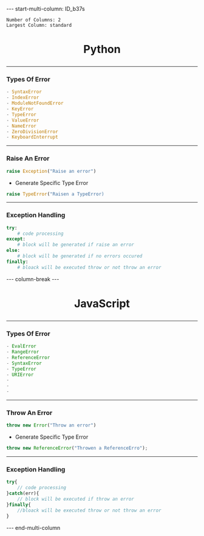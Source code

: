 

--- start-multi-column: ID_b37s
```column-settings
Number of Columns: 2
Largest Column: standard
```

# <p align="center">Python</p>

---
### Types Of Error
```python
- SyntaxError
- IndexError
- ModuleNotFoundError
- KeyError
- TypeError
- ValueError
- NameError
- ZeroDivisionError
- KeyboardInterrupt
```

---
### Raise An Error
```python
raise Exception("Raise an error")
```

- Generate Specific Type Error
```python
raise TypeError("Raisen a TypeError)
```

---
### Exception Handling
```python
try:
	# code processing
except:
	# block will be generated if raise an error
else:
	# block will be generated if no errors occured
finally:
	# bloack will be executed throw or not throw an error
```
--- column-break ---

# <p align="center">JavaScript</p>

---
### Types Of Error
```javascript
- EvalError
- RangeError
- ReferenceError
- SyntaxError
- TypeError
- URIError
-
-
-
```

---
### Throw An Error
```javascript
throw new Error("Throw an error")
```

- Generate Specific Type Error
```javascript
throw new ReferenceError("Throwen a ReferenceErro");
```

---
### Exception Handling
```javascript
try{
	// code processing
}catch(err){
	// block will be executed if throw an error
}finally{
	//bloack will be executed throw or not throw an error
}

```
--- end-multi-column
